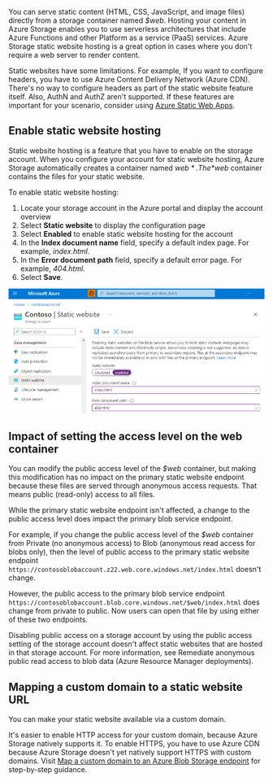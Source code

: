 You can serve static content (HTML, CSS, JavaScript, and image files) directly from a storage container named *$web*. Hosting your content in Azure Storage enables you to use serverless architectures that include Azure Functions and other Platform as a service (PaaS) services. Azure Storage static website hosting is a great option in cases where you don't require a web server to render content.

Static websites have some limitations. For example, If you want to configure headers, you have to use Azure Content Delivery Network (Azure CDN). There's no way to configure headers as part of the static website feature itself. Also, AuthN and AuthZ aren't supported. If these features are important for your scenario, consider using [Azure Static Web Apps](https://azure.microsoft.com/services/app-service/static/).

## Enable static website hosting

Static website hosting is a feature that you have to enable on the storage account. When you configure your account for static website hosting, Azure Storage automatically creates a container named *$web*. The *$web* container contains the files for your static website.

To enable static website hosting:

1. Locate your storage account in the Azure portal and display the account overview
1. Select **Static website** to display the configuration page
1. Select **Enabled** to enable static website hosting for the account
1. In the **Index document name** field, specify a default index page. For example, *index.html*.
1. In the **Error document path** field, specify a default error page. For example, *404.html*.
1. Select **Save**.

![Screenshot showing the locations of the fields to enable and configure static website hosting.](./media/enable-static-website-hosting.png)

## Impact of setting the access level on the web container

You can modify the public access level of the *$web* container, but making this modification has no impact on the primary static website endpoint because these files are served through anonymous access requests. That means public (read-only) access to all files.

While the primary static website endpoint isn't affected, a change to the public access level does impact the primary blob service endpoint.

For example, if you change the public access level of the *$web* container from Private (no anonymous access) to Blob (anonymous read access for blobs only), then the level of public access to the primary static website endpoint `https://contosoblobaccount.z22.web.core.windows.net/index.html` doesn't change.

However, the public access to the primary blob service endpoint `https://contosoblobaccount.blob.core.windows.net/$web/index.html` does change from private to public. Now users can open that file by using either of these two endpoints.

Disabling public access on a storage account by using the public access setting of the storage account doesn't affect static websites that are hosted in that storage account. For more information, see Remediate anonymous public read access to blob data (Azure Resource Manager deployments).

## Mapping a custom domain to a static website URL

You can make your static website available via a custom domain.

It's easier to enable HTTP access for your custom domain, because Azure Storage natively supports it. To enable HTTPS, you have to use Azure CDN because Azure Storage doesn't yet natively support HTTPS with custom domains. Visit [Map a custom domain to an Azure Blob Storage endpoint](https://learn.microsoft.com/en-us/azure/storage/blobs/storage-custom-domain-name) for step-by-step guidance.

